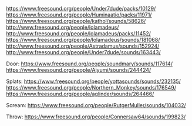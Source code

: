 https://www.freesound.org/people/Under7dude/packs/10129/
https://www.freesound.org/people/Huminaatio/packs/11971/
https://www.freesound.org/people/kathol/sounds/58626/
http://www.freesound.org/people/lolamadeus/
http://www.freesound.org/people/lolamadeus/packs/11452/
https://www.freesound.org/people/lolamadeus/sounds/181068/
http://www.freesound.org/people/Astradamus/sounds/152924/
http://www.freesound.org/people/Under7dude/sounds/163443/

Door:
https://www.freesound.org/people/soundmary/sounds/117614/
https://www.freesound.org/people/Aiyumi/sounds/244424/

Splats:
https://www.freesound.org/people/yottasounds/sounds/232135/
https://www.freesound.org/people/Northern_Monkey/sounds/176549/
https://www.freesound.org/people/aglinder/sounds/264466/

Scream:
https://www.freesound.org/people/RutgerMuller/sounds/104032/

Throw:
https://www.freesound.org/people/Connersaw64/sounds/199823/